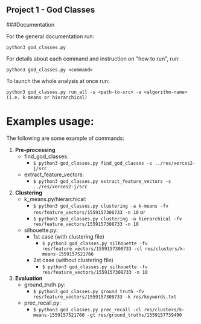 ## Project 1 - God Classes

###Documentation
 
For the general documentation run:

    python3 god_classes.py

For details about each command and instruction on "how to run", run:

    python3 god_classes.py <command>
    
To launch the whole analysis at once run:
    
    python3 god_classes.py run_all -s <path-to-src> -a <algorithm-name> (i.e. k-means or hierarchical)

# Examples usage:
The following are some example of commands:
1. **Pre-processing**
    - find_god_classes:
        - ```$ python3 god_classes.py find_god_classes -s ../res/xerces2-j/src```
    - extract_feature_vectors:
        - ```$ python3 god_classes.py extract_feature_vectors -s ../res/xerces2-j/src```
2. **Clustering**
    - k_means.py/hierarchical:
        - ```$ python3 god_classes.py clustering -a k-means -fv res/feature_vectors/1559157308733 -n 10``` or 
        - ```$ python3 god_classes.py clustering -a hierarchical -fv res/feature_vectors/1559157308733 -n 10```
    - silhouette.py:
        - 1st case (with clustering file)
            - ```$ python3 god_classes.py silhouette -fv res/feature_vectors/1559157308733 -cl res/clusters/k-means-1559157521766```
        - 2st case (without clustering file)
            - ```$ python3 god_classes.py silhouette -fv res/feature_vectors/1559157308733 -n 10```
3. **Evaluation**
    - ground_truth.py:
        - ```$ python3 god_classes.py ground_truth -fv res/feature_vectors/1559157308733 -k res/keywords.txt```
    - prec_recall.py:
        - ```$ python3 god_classes.py prec_recall -cl res/clusters/k-means-1559157521766 -gt res/ground_truths/1559157739490```
